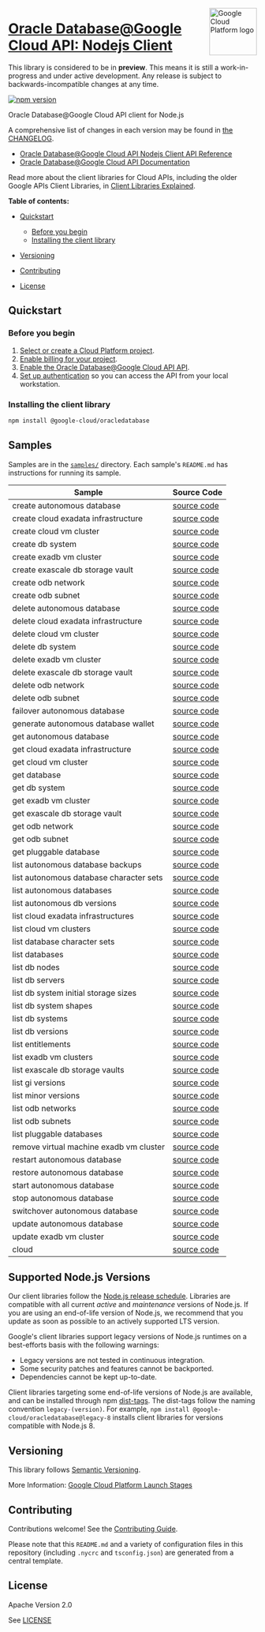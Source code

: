 [//]: # "This README.md file is auto-generated, all changes to this file will be lost."
[//]: # "The comments you see below are used to generate those parts of the template in later states."
<img src="https://avatars2.githubusercontent.com/u/2810941?v=3&s=96" alt="Google Cloud Platform logo" title="Google Cloud Platform" align="right" height="96" width="96"/>

# [Oracle Database@Google Cloud API: Nodejs Client][homepage]

This library is considered to be in **preview**. This means it is still a
work-in-progress and under active development. Any release is subject to
backwards-incompatible changes at any time.

[![npm version](https://img.shields.io/npm/v/@google-cloud/oracledatabase.svg)](https://www.npmjs.org/package/@google-cloud/oracledatabase)

Oracle Database@Google Cloud API client for Node.js

[//]: # "partials.introduction"

A comprehensive list of changes in each version may be found in
[the CHANGELOG][homepage_changelog].

* [Oracle Database@Google Cloud API Nodejs Client API Reference](https://cloud.google.com/nodejs/docs/reference/oracledatabase/latest)
* [Oracle Database@Google Cloud API Documentation](https://cloud.google.com/oracle/database/docs)

Read more about the client libraries for Cloud APIs, including the older
Google APIs Client Libraries, in [Client Libraries Explained][explained].

[explained]: https://cloud.google.com/apis/docs/client-libraries-explained

**Table of contents:**

* [Quickstart](#quickstart)
  * [Before you begin](#before-you-begin)
  * [Installing the client library](#installing-the-client-library)

* [Versioning](#versioning)
* [Contributing](#contributing)
* [License](#license)

## Quickstart
### Before you begin

1.  [Select or create a Cloud Platform project][projects].
1.  [Enable billing for your project][billing].
1.  [Enable the Oracle Database@Google Cloud API API][enable_api].
1.  [Set up authentication][auth] so you can access the
    API from your local workstation.
### Installing the client library

```bash
npm install @google-cloud/oracledatabase
```

[//]: # "partials.body"

## Samples

Samples are in the [`samples/`][homepage_samples] directory. Each sample's `README.md` has instructions for running its sample.

| Sample                      | Source Code                       |
| --------------------------- | --------------------------------- |
| create autonomous database | [source code](https://github.com/googleapis/google-cloud-node/blob/main/packages/google-cloud-oracledatabase/samples/generated/v1/oracle_database.create_autonomous_database.js) |
| create cloud exadata infrastructure | [source code](https://github.com/googleapis/google-cloud-node/blob/main/packages/google-cloud-oracledatabase/samples/generated/v1/oracle_database.create_cloud_exadata_infrastructure.js) |
| create cloud vm cluster | [source code](https://github.com/googleapis/google-cloud-node/blob/main/packages/google-cloud-oracledatabase/samples/generated/v1/oracle_database.create_cloud_vm_cluster.js) |
| create db system | [source code](https://github.com/googleapis/google-cloud-node/blob/main/packages/google-cloud-oracledatabase/samples/generated/v1/oracle_database.create_db_system.js) |
| create exadb vm cluster | [source code](https://github.com/googleapis/google-cloud-node/blob/main/packages/google-cloud-oracledatabase/samples/generated/v1/oracle_database.create_exadb_vm_cluster.js) |
| create exascale db storage vault | [source code](https://github.com/googleapis/google-cloud-node/blob/main/packages/google-cloud-oracledatabase/samples/generated/v1/oracle_database.create_exascale_db_storage_vault.js) |
| create odb network | [source code](https://github.com/googleapis/google-cloud-node/blob/main/packages/google-cloud-oracledatabase/samples/generated/v1/oracle_database.create_odb_network.js) |
| create odb subnet | [source code](https://github.com/googleapis/google-cloud-node/blob/main/packages/google-cloud-oracledatabase/samples/generated/v1/oracle_database.create_odb_subnet.js) |
| delete autonomous database | [source code](https://github.com/googleapis/google-cloud-node/blob/main/packages/google-cloud-oracledatabase/samples/generated/v1/oracle_database.delete_autonomous_database.js) |
| delete cloud exadata infrastructure | [source code](https://github.com/googleapis/google-cloud-node/blob/main/packages/google-cloud-oracledatabase/samples/generated/v1/oracle_database.delete_cloud_exadata_infrastructure.js) |
| delete cloud vm cluster | [source code](https://github.com/googleapis/google-cloud-node/blob/main/packages/google-cloud-oracledatabase/samples/generated/v1/oracle_database.delete_cloud_vm_cluster.js) |
| delete db system | [source code](https://github.com/googleapis/google-cloud-node/blob/main/packages/google-cloud-oracledatabase/samples/generated/v1/oracle_database.delete_db_system.js) |
| delete exadb vm cluster | [source code](https://github.com/googleapis/google-cloud-node/blob/main/packages/google-cloud-oracledatabase/samples/generated/v1/oracle_database.delete_exadb_vm_cluster.js) |
| delete exascale db storage vault | [source code](https://github.com/googleapis/google-cloud-node/blob/main/packages/google-cloud-oracledatabase/samples/generated/v1/oracle_database.delete_exascale_db_storage_vault.js) |
| delete odb network | [source code](https://github.com/googleapis/google-cloud-node/blob/main/packages/google-cloud-oracledatabase/samples/generated/v1/oracle_database.delete_odb_network.js) |
| delete odb subnet | [source code](https://github.com/googleapis/google-cloud-node/blob/main/packages/google-cloud-oracledatabase/samples/generated/v1/oracle_database.delete_odb_subnet.js) |
| failover autonomous database | [source code](https://github.com/googleapis/google-cloud-node/blob/main/packages/google-cloud-oracledatabase/samples/generated/v1/oracle_database.failover_autonomous_database.js) |
| generate autonomous database wallet | [source code](https://github.com/googleapis/google-cloud-node/blob/main/packages/google-cloud-oracledatabase/samples/generated/v1/oracle_database.generate_autonomous_database_wallet.js) |
| get autonomous database | [source code](https://github.com/googleapis/google-cloud-node/blob/main/packages/google-cloud-oracledatabase/samples/generated/v1/oracle_database.get_autonomous_database.js) |
| get cloud exadata infrastructure | [source code](https://github.com/googleapis/google-cloud-node/blob/main/packages/google-cloud-oracledatabase/samples/generated/v1/oracle_database.get_cloud_exadata_infrastructure.js) |
| get cloud vm cluster | [source code](https://github.com/googleapis/google-cloud-node/blob/main/packages/google-cloud-oracledatabase/samples/generated/v1/oracle_database.get_cloud_vm_cluster.js) |
| get database | [source code](https://github.com/googleapis/google-cloud-node/blob/main/packages/google-cloud-oracledatabase/samples/generated/v1/oracle_database.get_database.js) |
| get db system | [source code](https://github.com/googleapis/google-cloud-node/blob/main/packages/google-cloud-oracledatabase/samples/generated/v1/oracle_database.get_db_system.js) |
| get exadb vm cluster | [source code](https://github.com/googleapis/google-cloud-node/blob/main/packages/google-cloud-oracledatabase/samples/generated/v1/oracle_database.get_exadb_vm_cluster.js) |
| get exascale db storage vault | [source code](https://github.com/googleapis/google-cloud-node/blob/main/packages/google-cloud-oracledatabase/samples/generated/v1/oracle_database.get_exascale_db_storage_vault.js) |
| get odb network | [source code](https://github.com/googleapis/google-cloud-node/blob/main/packages/google-cloud-oracledatabase/samples/generated/v1/oracle_database.get_odb_network.js) |
| get odb subnet | [source code](https://github.com/googleapis/google-cloud-node/blob/main/packages/google-cloud-oracledatabase/samples/generated/v1/oracle_database.get_odb_subnet.js) |
| get pluggable database | [source code](https://github.com/googleapis/google-cloud-node/blob/main/packages/google-cloud-oracledatabase/samples/generated/v1/oracle_database.get_pluggable_database.js) |
| list autonomous database backups | [source code](https://github.com/googleapis/google-cloud-node/blob/main/packages/google-cloud-oracledatabase/samples/generated/v1/oracle_database.list_autonomous_database_backups.js) |
| list autonomous database character sets | [source code](https://github.com/googleapis/google-cloud-node/blob/main/packages/google-cloud-oracledatabase/samples/generated/v1/oracle_database.list_autonomous_database_character_sets.js) |
| list autonomous databases | [source code](https://github.com/googleapis/google-cloud-node/blob/main/packages/google-cloud-oracledatabase/samples/generated/v1/oracle_database.list_autonomous_databases.js) |
| list autonomous db versions | [source code](https://github.com/googleapis/google-cloud-node/blob/main/packages/google-cloud-oracledatabase/samples/generated/v1/oracle_database.list_autonomous_db_versions.js) |
| list cloud exadata infrastructures | [source code](https://github.com/googleapis/google-cloud-node/blob/main/packages/google-cloud-oracledatabase/samples/generated/v1/oracle_database.list_cloud_exadata_infrastructures.js) |
| list cloud vm clusters | [source code](https://github.com/googleapis/google-cloud-node/blob/main/packages/google-cloud-oracledatabase/samples/generated/v1/oracle_database.list_cloud_vm_clusters.js) |
| list database character sets | [source code](https://github.com/googleapis/google-cloud-node/blob/main/packages/google-cloud-oracledatabase/samples/generated/v1/oracle_database.list_database_character_sets.js) |
| list databases | [source code](https://github.com/googleapis/google-cloud-node/blob/main/packages/google-cloud-oracledatabase/samples/generated/v1/oracle_database.list_databases.js) |
| list db nodes | [source code](https://github.com/googleapis/google-cloud-node/blob/main/packages/google-cloud-oracledatabase/samples/generated/v1/oracle_database.list_db_nodes.js) |
| list db servers | [source code](https://github.com/googleapis/google-cloud-node/blob/main/packages/google-cloud-oracledatabase/samples/generated/v1/oracle_database.list_db_servers.js) |
| list db system initial storage sizes | [source code](https://github.com/googleapis/google-cloud-node/blob/main/packages/google-cloud-oracledatabase/samples/generated/v1/oracle_database.list_db_system_initial_storage_sizes.js) |
| list db system shapes | [source code](https://github.com/googleapis/google-cloud-node/blob/main/packages/google-cloud-oracledatabase/samples/generated/v1/oracle_database.list_db_system_shapes.js) |
| list db systems | [source code](https://github.com/googleapis/google-cloud-node/blob/main/packages/google-cloud-oracledatabase/samples/generated/v1/oracle_database.list_db_systems.js) |
| list db versions | [source code](https://github.com/googleapis/google-cloud-node/blob/main/packages/google-cloud-oracledatabase/samples/generated/v1/oracle_database.list_db_versions.js) |
| list entitlements | [source code](https://github.com/googleapis/google-cloud-node/blob/main/packages/google-cloud-oracledatabase/samples/generated/v1/oracle_database.list_entitlements.js) |
| list exadb vm clusters | [source code](https://github.com/googleapis/google-cloud-node/blob/main/packages/google-cloud-oracledatabase/samples/generated/v1/oracle_database.list_exadb_vm_clusters.js) |
| list exascale db storage vaults | [source code](https://github.com/googleapis/google-cloud-node/blob/main/packages/google-cloud-oracledatabase/samples/generated/v1/oracle_database.list_exascale_db_storage_vaults.js) |
| list gi versions | [source code](https://github.com/googleapis/google-cloud-node/blob/main/packages/google-cloud-oracledatabase/samples/generated/v1/oracle_database.list_gi_versions.js) |
| list minor versions | [source code](https://github.com/googleapis/google-cloud-node/blob/main/packages/google-cloud-oracledatabase/samples/generated/v1/oracle_database.list_minor_versions.js) |
| list odb networks | [source code](https://github.com/googleapis/google-cloud-node/blob/main/packages/google-cloud-oracledatabase/samples/generated/v1/oracle_database.list_odb_networks.js) |
| list odb subnets | [source code](https://github.com/googleapis/google-cloud-node/blob/main/packages/google-cloud-oracledatabase/samples/generated/v1/oracle_database.list_odb_subnets.js) |
| list pluggable databases | [source code](https://github.com/googleapis/google-cloud-node/blob/main/packages/google-cloud-oracledatabase/samples/generated/v1/oracle_database.list_pluggable_databases.js) |
| remove virtual machine exadb vm cluster | [source code](https://github.com/googleapis/google-cloud-node/blob/main/packages/google-cloud-oracledatabase/samples/generated/v1/oracle_database.remove_virtual_machine_exadb_vm_cluster.js) |
| restart autonomous database | [source code](https://github.com/googleapis/google-cloud-node/blob/main/packages/google-cloud-oracledatabase/samples/generated/v1/oracle_database.restart_autonomous_database.js) |
| restore autonomous database | [source code](https://github.com/googleapis/google-cloud-node/blob/main/packages/google-cloud-oracledatabase/samples/generated/v1/oracle_database.restore_autonomous_database.js) |
| start autonomous database | [source code](https://github.com/googleapis/google-cloud-node/blob/main/packages/google-cloud-oracledatabase/samples/generated/v1/oracle_database.start_autonomous_database.js) |
| stop autonomous database | [source code](https://github.com/googleapis/google-cloud-node/blob/main/packages/google-cloud-oracledatabase/samples/generated/v1/oracle_database.stop_autonomous_database.js) |
| switchover autonomous database | [source code](https://github.com/googleapis/google-cloud-node/blob/main/packages/google-cloud-oracledatabase/samples/generated/v1/oracle_database.switchover_autonomous_database.js) |
| update autonomous database | [source code](https://github.com/googleapis/google-cloud-node/blob/main/packages/google-cloud-oracledatabase/samples/generated/v1/oracle_database.update_autonomous_database.js) |
| update exadb vm cluster | [source code](https://github.com/googleapis/google-cloud-node/blob/main/packages/google-cloud-oracledatabase/samples/generated/v1/oracle_database.update_exadb_vm_cluster.js) |
| cloud | [source code](https://github.com/googleapis/google-cloud-node/blob/main/packages/google-cloud-oracledatabase/samples/generated/v1/snippet_metadata_google.cloud.oracledatabase.v1.json) |


## Supported Node.js Versions

Our client libraries follow the [Node.js release schedule](https://github.com/nodejs/release#release-schedule).
Libraries are compatible with all current _active_ and _maintenance_ versions of
Node.js.
If you are using an end-of-life version of Node.js, we recommend that you update
as soon as possible to an actively supported LTS version.

Google's client libraries support legacy versions of Node.js runtimes on a
best-efforts basis with the following warnings:

* Legacy versions are not tested in continuous integration.
* Some security patches and features cannot be backported.
* Dependencies cannot be kept up-to-date.

Client libraries targeting some end-of-life versions of Node.js are available, and
can be installed through npm [dist-tags](https://docs.npmjs.com/cli/dist-tag).
The dist-tags follow the naming convention `legacy-(version)`.
For example, `npm install @google-cloud/oracledatabase@legacy-8` installs client libraries
for versions compatible with Node.js 8.

## Versioning

This library follows [Semantic Versioning](http://semver.org/).

More Information: [Google Cloud Platform Launch Stages][launch_stages]

[launch_stages]: https://cloud.google.com/terms/launch-stages

## Contributing

Contributions welcome! See the [Contributing Guide](https://github.com/googleapis/google-cloud-node/blob/main/packages/google-cloud-oracledatabase/CONTRIBUTING.md).

Please note that this `README.md`
and a variety of configuration files in this repository (including `.nycrc` and `tsconfig.json`)
are generated from a central template.

## License

Apache Version 2.0

See [LICENSE](https://github.com/googleapis/google-cloud-node/blob/main/packages/google-cloud-oracledatabase/LICENSE)

[shell_img]: https://gstatic.com/cloudssh/images/open-btn.png
[projects]: https://console.cloud.google.com/project
[billing]: https://support.google.com/cloud/answer/6293499#enable-billing
[enable_api]: https://console.cloud.google.com/flows/enableapi?apiid=oracledatabase.googleapis.com
[auth]: https://cloud.google.com/docs/authentication/external/set-up-adc-local
[homepage_samples]: https://github.com/googleapis/google-cloud-node/blob/main/packages/google-cloud-oracledatabase/samples
[homepage_changelog]: https://github.com/googleapis/google-cloud-node/blob/main/packages/google-cloud-oracledatabase/CHANGELOG.md
[homepage]: https://github.com/googleapis/google-cloud-node/blob/main/packages/google-cloud-oracledatabase
